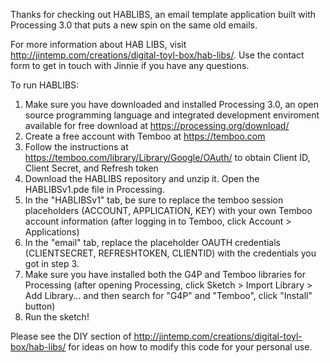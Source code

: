 Thanks for checking out HABLIBS, an email template application built with Processing 3.0 that puts a new spin on the same old emails. 

For more information about HAB LIBS, visit http://jintemp.com/creations/digital-toyl-box/hab-libs/. Use the contact form to get in touch with Jinnie if you have any questions.

To run HABLIBS:

1. Make sure you have downloaded and installed Processing 3.0, an open source programming language and integrated development enviroment available for free download at https://processing.org/download/
2. Create a free account with Temboo at https://temboo.com 
3. Follow the instructions at https://temboo.com/library/Library/Google/OAuth/ to obtain Client ID, Client Secret, and Refresh token
4. Download the HABLIBS repository and unzip it. Open the HABLIBSv1.pde file in Processing.
5. In the "HABLIBSv1" tab, be sure to replace the temboo session placeholders (ACCOUNT, APPLICATION, KEY) with your own Temboo account information (after logging in to Temboo, click Account > Applications)
6. In the "email" tab, replace the placeholder OAUTH credentials (CLIENTSECRET, REFRESHTOKEN, CLIENTID) with the credentials you got in step 3.
7. Make sure you have installed both the G4P and Temboo libraries for Processing (after opening Processing, click Sketch > Import Library > Add Library... and then search for "G4P" and "Temboo", click "Install" button)
8. Run the sketch! 


Please see the DIY section of http://jintemp.com/creations/digital-toyl-box/hab-libs/ for ideas on how to modify this code for your personal use.
